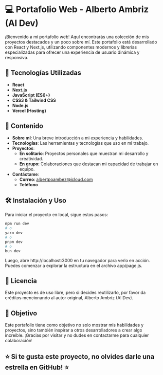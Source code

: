 # 💻 Portafolio Web - Alberto Ambriz (Al Dev)

¡Bienvenido a mi portafolio web! Aquí encontrarás una colección de mis proyectos destacados y un poco sobre mí. Este portafolio está desarrollado con React y Next.js, utilizando componentes modernos y librerías especializadas para ofrecer una experiencia de usuario dinámica y responsiva.

## 🚀 Tecnologías Utilizadas

- **React**
- **Next.js**
- **JavaScript (ES6+)**
- **CSS3 & Tailwind CSS**
- **Node.js**
- **Vercel (Hosting)**

## 📂 Contenido

- **Sobre mí**: Una breve introducción a mi experiencia y habilidades.
- **Tecnologías**: Las herramientas y tecnologías que uso en mi trabajo.
- **Proyectos**:
  - **En solitario**: Proyectos personales que muestran mi desarrollo y creatividad.
  - **En grupo**: Colaboraciones que destacan mi capacidad de trabajar en equipo.
- **Contáctame**:
  - **Correo**: [albertpoambez@icloud.com](mailto:albertpoambez@icloud.com)
  - **Teléfono**

## 🛠️ Instalación y Uso

Para iniciar el proyecto en local, sigue estos pasos:

```bash
npm run dev
# o
yarn dev
# o
pnpm dev
# o
bun dev
```

Luego, abre http://localhost:3000 en tu navegador para verlo en acción. Puedes comenzar a explorar la estructura en el archivo app/page.js.

## 📜 Licencia
Este proyecto es de uso libre, pero si decides reutilizarlo, por favor da créditos mencionando al autor original, Alberto Ambriz (Al Dev).

## 🎯 Objetivo
Este portafolio tiene como objetivo no solo mostrar mis habilidades y proyectos, sino también inspirar a otros desarrolladores a crear algo increíble. ¡Gracias por visitar y no dudes en contactarme para cualquier colaboración!


## ⭐ Si te gusta este proyecto, no olvides darle una estrella en GitHub! ⭐
